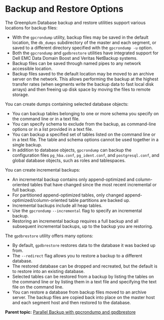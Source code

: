 # Backup and Restore Options 

The Greenplum Database backup and restore utilities support various locations for backup files:

-   With the `gpcrondump` utility, backup files may be saved in the default location, the `db_dumps` subdirectory of the master and each segment, or saved to a different directory specified with the `gpcrondump -u` option.
-   Both the `gpcrondump` and `gpdbrestore` utilities have integrated support for Dell EMC Data Domain Boost and Veritas NetBackup systems.
-   Backup files can be saved through named pipes to any network accessible location.
-   Backup files saved to the default location may be moved to an archive server on the network. This allows performing the backup at the highest transfer rates \(when segments write the backup data to fast local disk arrays\) and then freeing up disk space by moving the files to remote storage.

You can create dumps containing selected database objects:

-   You can backup tables belonging to one or more schema you specify on the command line or in a text file.
-   You can specify schema to exclude from the backup, as command-line options or in a list provided in a text file.
-   You can backup a specified set of tables listed on the command line or in a text file. The table and schema options cannot be used together in a single backup.
-   In addition to database objects, `gpcrondump` can backup the configuration files `pg_hba.conf`, `pg_ident.conf`, and `postgresql.conf`, and global database objects, such as roles and tablespaces.

You can create incremental backups:

-   An incremental backup contains only append-optimized and column-oriented tables that have changed since the most recent incremental or full backup.
-   For partitioned append-optimized tables, only changed append-optimized/column-oriented table partitions are backed up.
-   Incremental backups include all heap tables.
-   Use the `gpcrondump` `--incremental` flag to specify an incremental backup.
-   Restoring an incremental backup requires a full backup and all subsequent incremental backups, up to the backup you are restoring.

The `gpdbrestore` utility offers many options:

-   By default, `gpdbrestore` restores data to the database it was backed up from.
-   The `--redirect` flag allows you to restore a backup to a different database.
-   The restored database can be dropped and recreated, but the default is to restore into an existing database.
-   Selected tables can be restored from a backup by listing the tables on the command line or by listing them in a text file and specifying the text file on the command line.
-   You can restore a database from backup files moved to an archive server. The backup files are copied back into place on the master host and each segment host and then restored to the database.

**Parent topic:** [Parallel Backup with gpcrondump and gpdbrestore](../managing/backup-heading.html)

